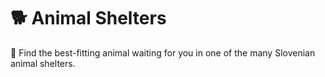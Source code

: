 # 🐕 Animal Shelters
🐾 Find the best-fitting animal waiting for you in one of the many Slovenian animal shelters. 
